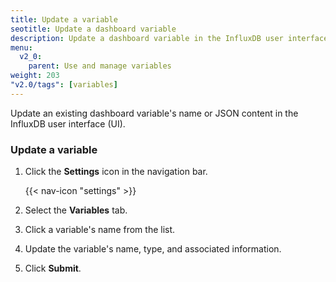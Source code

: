 ```yaml
---
title: Update a variable
seotitle: Update a dashboard variable
description: Update a dashboard variable in the InfluxDB user interface.
menu:
  v2_0:
    parent: Use and manage variables
weight: 203
"v2.0/tags": [variables]
---
```


Update an existing dashboard variable's name or JSON content in the InfluxDB user interface (UI).

### Update a variable

1. Click the **Settings** icon in the navigation bar.

    {{< nav-icon "settings" >}}

2. Select the **Variables** tab.
3. Click a variable's name from the list.
4. Update the variable's name, type, and associated information.
5. Click **Submit**.
